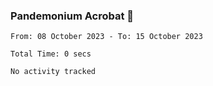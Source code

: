 ### Pandemonium Acrobat 🤸

<!--START_SECTION:waka-->

```all_time
From: 08 October 2023 - To: 15 October 2023

Total Time: 0 secs

No activity tracked
```

<!--END_SECTION:waka-->
